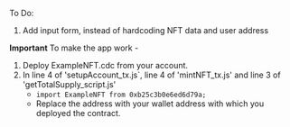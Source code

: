 To Do:
1. Add input form, instead of hardcoding NFT data and user address

**Important**
To make the app work -
1. Deploy ExampleNFT.cdc from your account.
2. In line 4 of 'setupAccount_tx.js`, line 4 of 'mintNFT_tx.js' and line 3 of 'getTotalSupply_script.js'
   - `import ExampleNFT from 0xb25c3b0e6ed6d79a;`
   - Replace the address with your wallet address with which you deployed the contract.